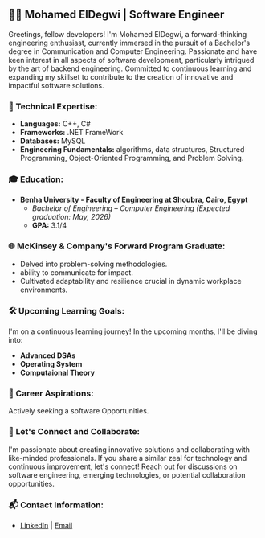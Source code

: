## 👨‍💻 Mohamed ElDegwi | Software Engineer

Greetings, fellow developers! I'm Mohamed ElDegwi, a forward-thinking engineering enthusiast, currently immersed in the pursuit of a Bachelor's degree in Communication and Computer Engineering. Passionate and have keen interest in all aspects of software development, particularly intrigued by the art of backend engineering. Committed to continuous learning and expanding my skillset to contribute to the creation of innovative and impactful software solutions.

### 🚀 Technical Expertise:
- **Languages:** C++, C#
- **Frameworks:** .NET FrameWork
- **Databases:** MySQL
- **Engineering Fundamentals:**  algorithms, data structures, Structured Programming, Object-Oriented Programming, and Problem Solving.

### 🎓 Education:
- **Benha University - Faculty of Engineering at Shoubra, Cairo, Egypt**
  - *Bachelor of Engineering – Computer Engineering (Expected graduation: May, 2026)*
  - **GPA:** 3.1/4

### 🌐 McKinsey & Company's Forward Program Graduate:
- Delved into problem-solving methodologies.
- ability to communicate for impact.
- Cultivated adaptability and resilience crucial in dynamic workplace environments.

### 🛠️ Upcoming Learning Goals:
I'm on a continuous learning journey! In the upcoming months, I'll be diving into:
- **Advanced DSAs**
- **Operating System**
- **Computaional Theory**

### 💼 Career Aspirations:
Actively seeking a software Opportunities.
### 🌟 Let's Connect and Collaborate:
I'm passionate about creating innovative solutions and collaborating with like-minded professionals. If you share a similar zeal for technology and continuous improvement, let's connect! Reach out for discussions on software engineering, emerging technologies, or potential collaboration opportunities.

### 📬 Contact Information:
- [LinkedIn](https://www.linkedin.com/in/mohamedeldegwi/) | [Email](MohammedEldegwi@gmail.com)
